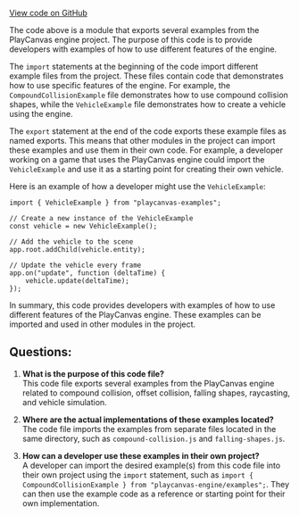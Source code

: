 [View code on GitHub](https://github.com/playcanvas/engine/examples/src/examples/physics/index.mjs)

The code above is a module that exports several examples from the PlayCanvas engine project. The purpose of this code is to provide developers with examples of how to use different features of the engine. 

The `import` statements at the beginning of the code import different example files from the project. These files contain code that demonstrates how to use specific features of the engine. For example, the `CompoundCollisionExample` file demonstrates how to use compound collision shapes, while the `VehicleExample` file demonstrates how to create a vehicle using the engine.

The `export` statement at the end of the code exports these example files as named exports. This means that other modules in the project can import these examples and use them in their own code. For example, a developer working on a game that uses the PlayCanvas engine could import the `VehicleExample` and use it as a starting point for creating their own vehicle.

Here is an example of how a developer might use the `VehicleExample`:

```
import { VehicleExample } from "playcanvas-examples";

// Create a new instance of the VehicleExample
const vehicle = new VehicleExample();

// Add the vehicle to the scene
app.root.addChild(vehicle.entity);

// Update the vehicle every frame
app.on("update", function (deltaTime) {
    vehicle.update(deltaTime);
});
```

In summary, this code provides developers with examples of how to use different features of the PlayCanvas engine. These examples can be imported and used in other modules in the project.
## Questions: 
 1. **What is the purpose of this code file?**\
This code file exports several examples from the PlayCanvas engine related to compound collision, offset collision, falling shapes, raycasting, and vehicle simulation.

2. **Where are the actual implementations of these examples located?**\
The code file imports the examples from separate files located in the same directory, such as `compound-collision.js` and `falling-shapes.js`.

3. **How can a developer use these examples in their own project?**\
A developer can import the desired example(s) from this code file into their own project using the `import` statement, such as `import { CompoundCollisionExample } from "playcanvas-engine/examples";`. They can then use the example code as a reference or starting point for their own implementation.